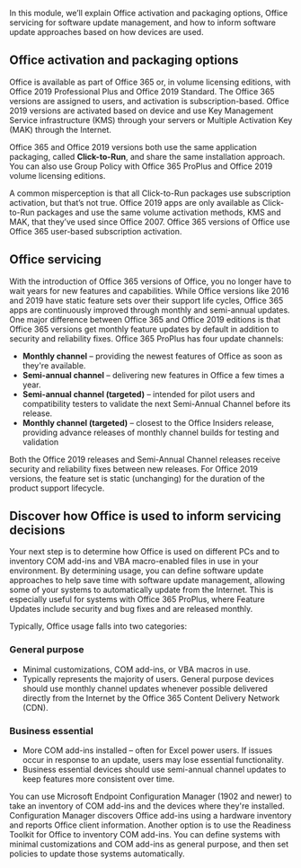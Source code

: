 In this module, we’ll explain Office activation and packaging options, Office servicing for software update management, and how to inform software update approaches based on how devices are used.

## Office activation and packaging options

Office is available as part of Office 365 or, in volume licensing editions, with Office 2019 Professional Plus and Office 2019 Standard. The Office 365 versions are assigned to users, and activation is subscription-based. Office 2019 versions are activated based on device and use Key Management Service infrastructure (KMS) through your servers or Multiple Activation Key (MAK) through the Internet. 

Office 365 and Office 2019 versions both use the same application packaging, called **Click-to-Run**, and share the same installation approach. You can also use Group Policy with Office 365 ProPlus and Office 2019 volume licensing editions. 

A common misperception is that all Click-to-Run packages use subscription activation, but that’s not true. Office 2019 apps are only available as Click-to-Run packages and use the same volume activation methods, KMS and MAK, that they’ve used since Office 2007. Office 365 versions of Office use Office 365 user-based subscription activation.

## Office servicing

With the introduction of Office 365 versions of Office, you no longer have to wait years for new features and capabilities. While Office versions like 2016 and 2019 have static feature sets over their support life cycles, Office 365 apps are continuously improved through monthly and semi-annual updates.
One major difference between Office 365 and Office 2019 editions is that Office 365 versions get monthly feature updates by default in addition to security and reliability fixes. Office 365 ProPlus has four update channels:

- **Monthly channel** – providing the newest features of Office as soon as they're available.
- **Semi-annual channel** – delivering new features in Office a few times a year.
- **Semi-annual channel (targeted)** – intended for pilot users and compatibility testers to validate the next Semi-Annual Channel before its release.
- **Monthly channel (targeted)** – closest to the Office Insiders release, providing advance releases of monthly channel builds for testing and validation

Both the Office 2019 releases and Semi-Annual Channel releases receive security and reliability fixes between new releases. For Office 2019 versions, the feature set is static (unchanging) for the duration of the product support lifecycle.

## Discover how Office is used to inform servicing decisions

Your next step is to determine how Office is used on different PCs and to inventory COM add-ins and VBA macro-enabled files in use in your environment. By determining usage, you can define software update approaches to help save time with software update management, allowing some of your systems to automatically update from the Internet. This is especially useful for systems with Office 365 ProPlus, where Feature Updates include security and bug fixes and are released monthly.

Typically, Office usage falls into two categories:

### General purpose

- Minimal customizations, COM add-ins, or VBA macros in use.
- Typically represents the majority of users. General purpose devices should use monthly channel updates whenever possible delivered directly from the Internet by the Office 365 Content Delivery Network (CDN).

### Business essential

- More COM add-ins installed – often for Excel power users. If issues occur in response to an update, users may lose essential functionality.
- Business essential devices should use semi-annual channel updates to keep features more consistent over time.

You can use Microsoft Endpoint Configuration Manager (1902 and newer) to take an inventory of COM add-ins and the devices where they're installed. Configuration Manager discovers Office add-ins using a hardware inventory and reports Office client information. Another option is to use the Readiness Toolkit for Office to inventory COM add-ins. You can define systems with minimal customizations and COM add-ins as general purpose, and then set policies to update those systems automatically. 
